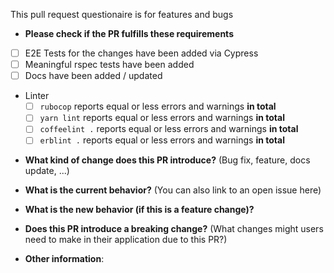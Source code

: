 This pull request questionaire is for features and bugs

* **Please check if the PR fulfills these requirements**

- [ ] E2E Tests for the changes have been added  via Cypress
- [ ] Meaningful rspec tests have been added
- [ ] Docs have been added / updated 
- Linter
    - [ ] `rubocop` reports equal or less errors and warnings **in total**
    - [ ] `yarn lint` reports equal or less errors and warnings **in total**
    - [ ] `coffeelint .` reports equal or less errors and warnings **in total**
    - [ ] `erblint .` reports equal or less errors and warnings **in total**

* **What kind of change does this PR introduce?** (Bug fix, feature, docs update, ...)



* **What is the current behavior?** (You can also link to an open issue here)



* **What is the new behavior (if this is a feature change)?**



* **Does this PR introduce a breaking change?** (What changes might users need to make in their application due to this PR?)



* **Other information**: